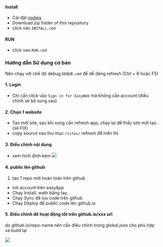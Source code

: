 #### Install 
 - Cài đặt [nodejs](https://nodejs.org/en/)
 - Download zip folder of this repository
 - click vào ```INSTALL.cmd``` 

#### RUN
 - click vao ```RUN.cmd```
 
### Hướng dẫn Sử dụng cơ bản

Nên chạy với chế độ debug ```DEBUB.cmd``` để dễ dàng refresh (Ctrl + R hoặc F5)

#### 1. Login
 - Chỉ cần click vào ```Sign in for EasyWeb``` mà không cần account
    (điều chỉnh sẽ bổ sung sau)
 
#### 2. Chọn 1 website
 - Tạo mới site, sau khi xong cần refresh app, chạy lại để thấy site mới tạo (sẽ FIX)
 - copy source vào thư mục ```/sites/``` refresh để hiển thị
#### 3. Điều chỉnh nội dung
 - xem hình đính kèm
 ![](https://raw.githubusercontent.com/easywebhub/easyapp/master/documents/ewa-editor.png)

#### 4. public lên github
 1. tạo 1 repo mới hoàn toàn trên github
 - init account trên easyApp
 - Chạy Install, wath bằng tay,
 - Chạy Sync để lưu code trên github
 - Chạy Deploy để public code lên github.io

#### 5. Điều chỉnh để hoạt động tốt trên github.io/xxx  url
do github.io/repo-name nên cần điều chỉnh trong global.json cho phù hợp và build lại

 ![](https://raw.githubusercontent.com/easywebhub/easyapp/master/documents/ewa-github-url.png)
